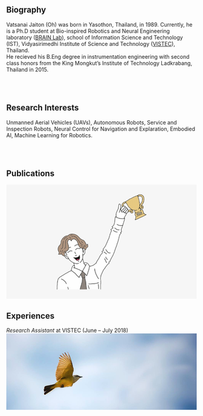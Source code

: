 ## Biography

Vatsanai Jaiton (Oh) was born in Yasothon, Thailand, in 1989. Currently, he is a Ph.D student at Bio-inspired Robotics and Neural Engineering laboratory ([BRAIN Lab](https://brain.vistec.ac.th/)), school of Information Science and Technology (IST), Vidyasirimedhi Institute of Science and Technology ([VISTEC](https://www.vistec.ac.th/)), Thailand. <br>He recieved his B.Eng degree in instrumentation engineering with second class honors from the King Mongkut’s Institute of Technology Ladkrabang, Thailand in 2015.
<br> 
<br>  
<br>  
## Research Interests
Unmanned Aerial Vehicles (UAVs), Autonomous Robots, Service and Inspection Robots, Neural Control for Navigation and Explaration, Embodied AI, Machine Learning for Robotics.
<br> 
<br>  
<br>  
## Publications
<img src="./image/success.jpeg">

## Experiences
*Research Assistant* at VISTEC (June – July 2018)
<img src="./image/flying.png">

